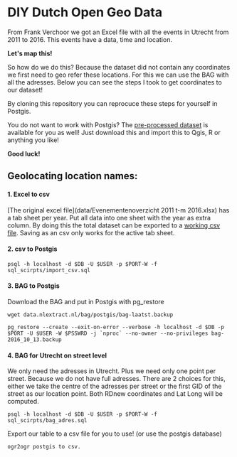 # DIY Dutch Open Geo Data

From Frank Verchoor we got an Excel file with all the events in Utrecht from 2011 to 2016. This events have a data, time and location. 

**Let's map this!**

So how do we do this? Because the dataset did not contain any coordinates we first need to geo refer these locations. For this we can use the BAG with all the adresses. Below you can see the steps I took to get coordinates to our dataset!

By cloning this repository you can reprocuce these steps for yourself in Postgis. 

You do not want to work with Postgis? The [pre-processed dataset](/data/.csv) is available for you as well! Just download this and import this to Qgis, R or anything you like!

**Good luck!**


## Geolocating location names:

#### 1. Excel to csv
[The original excel file](data/Evenementenoverzicht 2011 t-m 2016.xlsx) has a tab sheet per year. Put all data into one sheet with the year as extra column. By doing this the total dataset can be exported to a [working csv file](data/Evenementenoverzicht_2011_2016.csv). Saving as an csv only works for the active tab sheet. 

#### 2. csv to Postgis

	psql -h localhost -d $DB -U $USER -p $PORT-W -f sql_scirpts/import_csv.sql

#### 3. BAG to Postgis 

Download the BAG and put in Postgis with pg_restore

	wget data.nlextract.nl/bag/postgis/bag-laatst.backup 

	pg_restore --create --exit-on-error --verbose -h localhost -d $DB -p $PORT -U $USER -W $PSSWRD -j `nproc` --no-owner --no-privileges bag-2016_10_13.backup

#### 4. BAG for Utrecht on street level

We only need the adresses in Utrecht. Plus we need only one point per street. Because we do not have full adresses. There are 2 choices for this, either we take the centre of the adresses per street or the first GID of the street as our location point.
Both RDnew coordinates and Lat Long will be computed. 

	psql -h localhost -d $DB -U $USER -p $PORT-W -f sql_scirpts/bag_adres.sql

Export our table to a csv file for you to use! (or use the postgis database)

	ogr2ogr postgis to csv.  